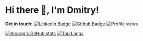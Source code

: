 # Hi there 👋, I'm Dmitry!

**Get in touch:**
[![Linkedin Badge](https://img.shields.io/badge/-dimon8925-0072b1?style=flat&logo=Linkedin&logoColor=white&link=https://www.linkedin.com/in/dimon8925/)](https://www.linkedin.com/in/dimon8925/) [![Github Badge](https://img.shields.io/badge/-crocup-grey?style=flat&logo=github&logoColor=white&link=https://github.com/crocup/)](https://www.github.com/crocup/) ![Profile views](https://gpvc.arturio.dev/crocup)

[![Anurag's GitHub stats](https://github-readme-stats.vercel.app/api?username=crocup)](https://github.com/anuraghazra/github-readme-stats)
[![Top Langs](https://github-readme-stats.vercel.app/api/top-langs/?username=crocup&layout=compact)](https://github.com/anuraghazra/github-readme-stats)

